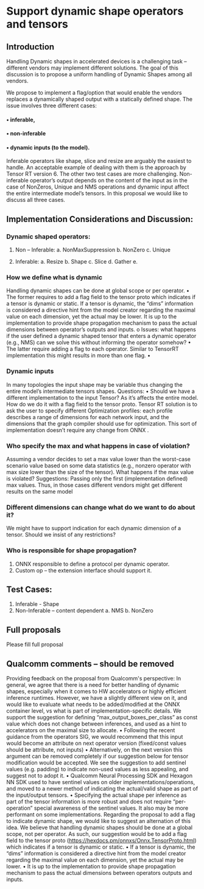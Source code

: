 #   Support dynamic shape operators and tensors

## Introduction 

Handling Dynamic shapes in accelerated devices is a challenging task – different vendors may implement different solutions.  The goal of this discussion is to propose a uniform handling of Dynamic Shapes among all vendors. 

We propose to implement a flag/option that would enable the vendors replaces a dynamically shaped output with a statically defined shape. The issue involves three different cases:

#### •	inferable,
#### •	non-inferable
#### •	dynamic inputs (to the model).

Inferable operators like shape, slice and resize are arguably the easiest to handle. An acceptable example of dealing with them is the approach by Tensor RT version 6.
The other two test cases are more challenging. Non-inferable operator’s output depends on the content of the input as in the case of NonZeros, Unique and NMS operations and dynamic input affect the entire intermediate model’s tensors. In this proposal we would like to discuss all three cases.

## Implementation Considerations and Discussion:
### Dynamic shaped operators:

1.	Non – Inferable:
a.	NonMaxSuppression
b.	NonZero
c.	Unique

2.	Inferable:
a.	Resize
b.	Shape
c.	Slice
d.	Gather
e.	
### How we define what is dynamic
Handling dynamic shapes can be done at global scope or per operator.
•	The former requires to add a flag field to the tensor proto which indicates if a tensor is dynamic or static. If a tensor is dynamic, the “dims” information is considered a directive hint from the model creator regarding the maximal value on each dimension, yet the actual may be lower. It is up to the implementation to provide shape propagation mechanism to pass the actual dimensions between operator’s outputs and inputs.
o	Issues: what happens if the user defined a dynamic shaped tensor that enters a dynamic operator (e.g., NMS) can we solve this without informing the operator somehow?
•	The latter require adding a flag to each operator. Similar to TensorRT implementation this might results in more than one flag.
•	
### Dynamic inputs
In many topologies the input shape may be variable thus changing the entire model’s intermediate tensors shapes.
Questions:
•	Should we have a different implementation to the input Tensor? As it’s affects the entire model. How do we do it with a flag field to the tensor proto.
Tensor RT solution is to ask the user to specify different Optimization profiles: each profile describes a range of dimensions for each network input, and the dimensions that the graph compiler should use for optimization. This sort of implementation doesn’t require any change from ONNX .
### Who specify the max and what happens in case of violation?

Assuming a vendor decides to set a max value lower than the worst-case scenario value based on some data statistics (e.g., nonzero operator with max size lower than the size of the tensor). What happens if the max value is violated?
Suggestions: Passing only the first (implementation defined) max values. Thus, in those cases different vendors might get different results on the same model

### Different dimensions can change what do we want to do about it?
We might have to support indication for each dynamic dimension of a tensor. Should we insist of any restrictions?

### Who is responsible for shape propagation?
1.	ONNX responsible to define a protocol per dynamic operator.
2.	Custom op – the extension interface should support it.

## Test Cases:
1.	Inferable - Shape
2.	Non-Inferable – content dependent
a.	NMS
b.	NonZero

## Full proposals
Please fill full proposal
## Qualcomm comments – should be removed

Providing feedback on the proposal from Qualcomm's perspective:
In general, we agree that there is a need for better handling of dynamic shapes, especially when it comes to HW accelerators or highly efficient inference runtimes. However, we have a slightly different view on it, and would like to evaluate what needs to be added/modified at the ONNX container level, vs what is part of implementation-specific details.
We support the suggestion for defining “max_output_boxes_per_class” as const value which does not change between inferences, and used as a hint to accelerators on the maximal size to allocate.
•	Following the recent guidance from the operators SIG, we would recommend that this input would become an attribute on next operator version (fixed/const values should be attribute, not inputs)
•	Alternatively, on the next version this argument can be removed completely if our suggestion below for tensor modification would be accepted.
We see the suggestion to add sentinel values (e.g. padding) to indicate non-used values as less appealing, and suggest not to adopt it.
•	Qualcomm Neural Processing SDK and Hexagon NN SDK used to have sentinel values on older implementations/operations, and moved to a newer method of indicating the actual/valid shape as part of the input/output tensors.
•	Specifying the actual shape per inference as part of the tensor information is more robust and does not require “per-operation” special awareness of the sentinel values. It also may be more performant on some implementations.
Regarding the proposal to add a flag to indicate dynamic shape, we would like to suggest an alternation of this idea. We believe that handling dynamic shapes should be done at a global scope, not per operator. As such, our suggestion would be to add a flag field to the tensor proto (https://hexdocs.pm/onnxs/Onnx.TensorProto.html) which indicates if a tensor is dynamic or static.
•	If a tensor is dynamic, the “dims” information is considered a directive hint from the model creator regarding the maximal value on each dimension, yet the actual may be lower.
•	It is up to the implementation to provide shape propagation mechanism to pass the actual dimensions between operators outputs and inputs.

